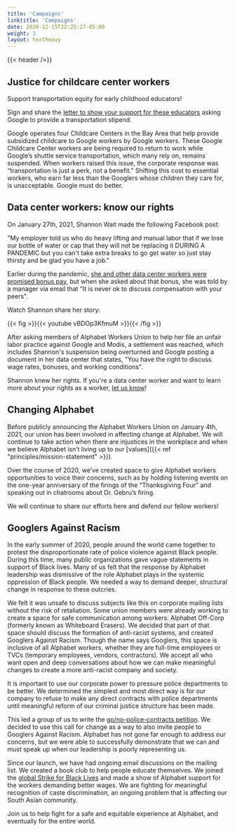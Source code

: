 ```yaml
---
title: 'Campaigns'
linktitle: 'Campaigns'
date: 2020-12-15T22:25:27-05:00
weight: 3
layout: textheavy
---
```


{{< header />}}

## Justice for childcare center workers

Support transportation equity for early childhood educators!

Sign and share the [letter to show your support for these educators](https://justiceforgcc.org/) asking Google to provide a transportation stipend.

Google operates four Childcare Centers in the Bay Area that help provide subsidized childcare to Google workers by Google workers. These Google Childcare Center workers are being required to return to work while Google’s shuttle service transportation, which many rely on, remains suspended. When workers raised this issue, the corporate response was “transportation is just a perk, not a benefit.” Shifting this cost to essential workers, who earn far less than the Googlers whose children they care for, is unacceptable. Google must do better.

## Data center workers: know our rights

On January 27th, 2021, Shannon Wait made the following Facebook post:

"My employer told us who do heavy lifting and manual labor that if we lose our bottle of water or cap that they will not be replacing it DURING A PANDEMIC but you can't take extra breaks to go get water so just stay thirsty and be glad you have a job."

Earlier during the pandemic, [she and other data center workers were promised bonus pay](https://www.bbc.com/news/technology-56659212),
but when she asked about that bonus, she was told by a manager via email that
"It is never ok to discuss compensation with your peers".

Watch Shannon share her story:

{{< fig >}}{{< youtube vBDOp3KfmuM >}}{{< /fig >}}

After asking members of Alphabet Workers Union to help her file an unfair labor practice against Google and
Modis, a settlement was reached, which includes Shannon's suspension being overturned and Google posting a document in her data
center that states, "You have the right to discuss wage rates, bonuses, and working conditions".

Shannon knew her rights. If you're a data center worker and want to learn more about your rights as a worker, [let us know](https://airtable.com/shr3RpVTuP25kHMdm)!

## Changing Alphabet

Before publicly announcing the Alphabet Workers Union on January 4th, 2021, our union has been involved in affecting change at Alphabet. We will continue to take action when there are injustices in the workplace and when we believe Alphabet isn’t living up to our [values]({{< ref "principles/mission-statement" >}}).

Over the course of 2020, we’ve created space to give Alphabet workers opportunities to voice their concerns, such as by holding listening events on the one-year anniversary of the firings of the “Thanksgiving Four” and speaking out in chatrooms about Dr. Gebru’s firing.

We will continue to share our efforts here and defend our fellow workers!

## Googlers Against Racism

In the early summer of 2020, people around the world came together to protest the disproportionate rate of police violence against Black people. During this time, many public organizations gave vague statements in support of Black lives. Many of us felt that the response by Alphabet leadership was dismissive of the role Alphabet plays in the systemic oppression of Black people. We needed a way to demand deeper, structural change in response to these outcries.

We felt it was unsafe to discuss subjects like this on corporate mailing lists without the risk of retaliation. Some union members were already working to create a space for safe communication among workers: Alphabet Off-Corp (formerly known as Whiteboard Erasers). We decided that part of that space should discuss the formation of anti-racist systems, and created Googlers Against Racism. Though the name says Googlers, this space is inclusive of all Alphabet workers, whether they are full-time employees or TVCs (temporary employees, vendors, contractors). We accept all who want open and deep conversations about how we can make meaningful changes to create a more anti-racist company and society.

It is important to use our corporate power to pressure police departments to be better. We determined the simplest and most direct way is for our company to refuse to make any direct contracts with police departments until meaningful reform of our criminal justice structure has been made.

This led a group of us to write the [go/no-police-contracts petition](https://www.cnbc.com/2020/06/22/google-employees-petition-company-to-cancel-police-contracts.html). We decided to use this call for change as a way to also invite people to Googlers Against Racism. Alphabet has not gone far enough to address our concerns, but we were able to successfully demonstrate that we can and must speak up when our leadership is poorly representing us.

Since our launch, we have had ongoing email discussions on the mailing list. We created a book club to help people educate themselves. We joined the [global Strike for Black Lives](<https://wikipedia.org/wiki/Strike_for_Black_Lives_(Coalition)>) and made a show of Alphabet support for the workers demanding better wages. We are fighting for meaningful recognition of caste discrimination, an ongoing problem that is affecting our South Asian community.

Join us to help fight for a safe and equitable experience at Alphabet, and eventually for the entire world.
